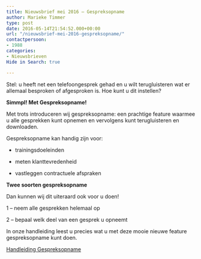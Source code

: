 ```yaml
---
title: Nieuwsbrief mei 2016 – Gespreksopname
author: Marieke Timmer
type: post
date: 2016-05-14T21:54:52.000+00:00
url: "/nieuwsbrief-mei-2016-gespreksopname/"
contactpersoon:
- 1988
categories:
- Nieuwsbrieven
Hide in Search: true

---
```

Stel: u heeft net een telefoongesprek gehad en u wilt terugluisteren wat er allemaal besproken of afgesproken is. Hoe kunt u dit instellen?

<!--more-->



**Simmpl! Met Gespreksopname!**

Met trots introduceren wij gespreksopname: een prachtige feature waarmee u alle gesprekken kunt opnemen en vervolgens kunt terugluisteren en downloaden.

Gespreksopname kan handig zijn voor:

* trainingsdoeleinden

* meten klanttevredenheid

* vastleggen contractuele afspraken

**Twee soorten gespreksopname**

Dan kunnen wij dit uiteraard ook voor u doen!

1 &#8211; neem alle gesprekken helemaal op

2 &#8211; bepaal welk deel van een gesprek u opneemt

In onze handleiding leest u precies wat u met deze mooie nieuwe feature gespreksopname kunt doen.

<a class="button" href="https://www.simmpl.nl/downloads/Simmpl_handleiding_Call-Recording.pdf" target="_blank">Handleiding Gespreksopname</a>